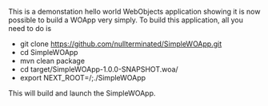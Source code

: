 This is a demonstation hello world WebObjects application showing it is now possible to build a WOApp very simply. To build this application, all you need to do is

* git clone https://github.com/nullterminated/SimpleWOApp.git
* cd SimpleWOApp
* mvn clean package
* cd target/SimpleWOApp-1.0.0-SNAPSHOT.woa/
* export NEXT_ROOT=/;./SimpleWOApp

This will build and launch the SimpleWOApp.

